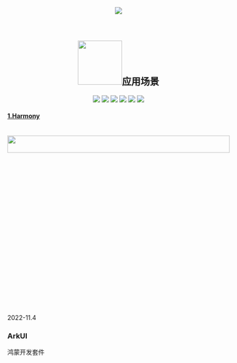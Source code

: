 <p align = "center">
  <img src="https://readme-typing-svg.demolab.com?font=Fira+Code&pause=1000&color=1ADAF7&multiline=true&width=350&height=100&lines=%E6%96%B0%E4%B8%80%E4%BB%A3%E7%9A%84%E6%99%BA%E8%83%BD%E7%BB%88%E7%AB%AF%E6%93%8D%E4%BD%9C%E7%B3%BB%E7%BB%9F%EF%BC%81;HUAWEI-Harmony(%E4%B8%87%E7%89%A9%E4%BA%92%E8%81%94%E6%96%B0%E7%89%B9%E5%BE%81%EF%BC%81%EF%BC%89;%E5%8D%8E%E4%B8%BA+-+%E6%9E%84%E5%BB%BA%E4%B8%87%E7%89%A9%E4%BA%92%E8%81%94%E7%9A%84%E6%99%BA%E8%83%BD%E4%B8%96%E7%95%8C%EF%BC%81">
  </p>
  <br>
  <h2 align = "center"><img width = "100px"src="https://consumer.huawei.com/etc/designs/huawei-cbg-site/clientlib-campaign-v4/common-v4/images/logo.svg">应用场景</h2>
  <p align = "center">
    <img src="https://img.shields.io/badge/Harmony-%E6%99%BA%E8%83%BD%E5%AE%B6%E5%B1%85-brightgreen">
   <img src="https://img.shields.io/badge/Harmony-%E6%99%BA%E6%85%A7%E5%87%BA%E8%A1%8C-yellowgreen">
   <img src="https://img.shields.io/badge/Harmony-%E8%BF%90%E5%8A%A8%E5%81%A5%E5%BA%B7-orange">
   <img src="https://img.shields.io/badge/Harmony-%E6%99%BA%E6%85%A7%E5%8A%9E%E5%85%AC-green">
   <img src="https://img.shields.io/badge/Harmony-%E5%BD%B1%E9%9F%B3%E5%A8%B1%E4%B9%90-blue">
   <img src="https://img.shields.io/badge/Harmony-%E6%95%99%E8%82%B2%E5%85%B3%E6%80%80-pink">
  </p>
  <p>
  <a href = "######"><h4>1.Harmony</h4></a><br>
  <img height = "10%" width = "100%" src = "https://user-images.githubusercontent.com/79436937/194698200-f51beffe-fd0c-4f24-85f6-a10bd312341e.jpg">
  </p>
<!--   //<img src = "https://user-images.githubusercontent.com/79436937/194697710-6a83625e-181f-44cb-b676-d08abc7a2240.png">-->
<p>2022-11.4 <h3><a herf = "#">ArkUI</a></h3></p>
<p">鸿蒙开发套件</p>
  
